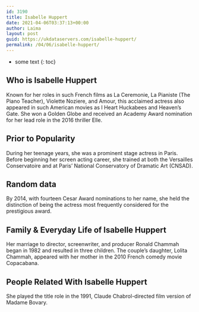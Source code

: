 ```yaml
---
id: 3190
title: Isabelle Huppert
date: 2021-04-06T03:37:13+00:00
author: Laima
layout: post
guid: https://ukdataservers.com/isabelle-huppert/
permalink: /04/06/isabelle-huppert/
---
```


* some text
{: toc}


## Who is Isabelle Huppert
                  
                  
                  
Known for her roles in such French films as La Ceremonie, La Pianiste (The Piano Teacher), Violette Noziere, and Amour, this acclaimed actress also appeared in such American movies as I Heart Huckabees and Heaven&#8217;s Gate. She won a Golden Globe and received an Academy Award nomination for her lead role in the 2016 thriller Elle.
                  
              
            
              
            
                
                
                
## Prior to Popularity
                  
                  
                  
During her teenage years, she was a prominent stage actress in Paris. Before beginning her screen acting career, she trained at both the Versailles Conservatoire and at Paris&#8217; National Conservatory of Dramatic Art (CNSAD).
                  
              
            
              
            
                
                
                
## Random data
                  
                  
                  
By 2014, with fourteen Cesar Award nominations to her name, she held the distinction of being the actress most frequently considered for the prestigious award.
                  
              
            
              
            
                
                
                
## Family & Everyday Life of Isabelle Huppert
                  
                  
                  
Her marriage to director, screenwriter, and producer Ronald Chammah began in 1982 and resulted in three children. The couple&#8217;s daughter, Lolita Chammah, appeared with her mother in the 2010 French comedy movie Copacabana.
                  
              
            
              
            
                
                
                
## People Related With Isabelle Huppert
                  
                  
                  
She played the title role in the 1991, Claude Chabrol-directed film version of Madame Bovary.
                  
              
            
              
            
                
              
            
              
              
            
            
              
            
          
          
          